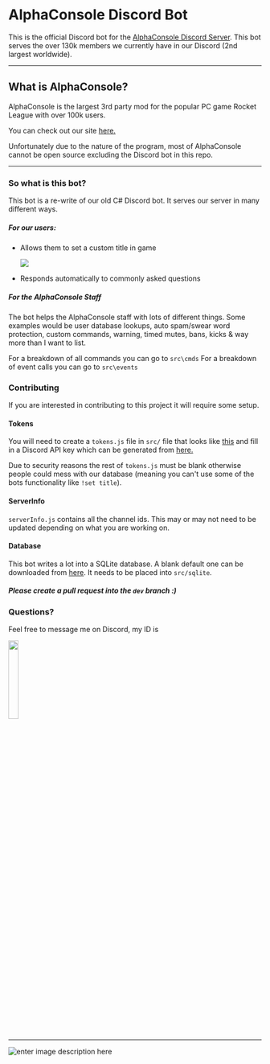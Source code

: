 AlphaConsole Discord Bot
===================


This is the official Discord bot for the [AlphaConsole Discord Server](https://discordapp.com/invite/alphaconsole). 
This bot serves the over 130k members we currently have in our Discord (2nd largest  worldwide).

----------


What is AlphaConsole?
-------------
AlphaConsole is the largest 3rd party mod for the popular PC game Rocket League with over 100k users.

You can check out our site [here.](http://www.alphaconsole.net)

Unfortunately due to the nature of the program, most of AlphaConsole cannot be open source excluding the Discord bot in this repo.


----------
### So what is this bot?

This bot is a re-write of our old C# Discord bot. It serves our server in many different ways. 

##### For our users:

 - Allows them to set a custom title in game
 
   ![](https://cdn.discordapp.com/attachments/328236864534216704/381109222563250176/EveryTitleColor.gif)
 - Responds automatically to commonly asked questions

##### For the AlphaConsole Staff
The bot helps the AlphaConsole staff with lots of different things. 
Some examples would be user database lookups, auto spam/swear word protection, custom  commands, warning, timed mutes, bans, kicks & way more than I want to list.

For a breakdown of all commands you can go to `src\cmds` 
For a breakdown of event calls you can go to `src\events`

### Contributing 

If you are interested in contributing to this project it will require some setup. 

#### Tokens
You will need to create a `tokens.js` file in `src/` file that looks like [this](https://gist.github.com/HaydenMeloche/88ff8b1687a13633d2c0de87c0caea73) and fill in a Discord API key which can be generated from [here.](https://discordapp.com/developers/applications/me)

Due to security reasons the rest of `tokens.js` must be blank otherwise people could mess with our database (meaning you can't use some of the bots functionality like `!set title`).

#### ServerInfo

`serverInfo.js` contains all the channel ids. This may or may not need to be updated depending on what you are working on.

#### Database

This bot writes a lot into a SQLite database. A blank default one can be downloaded from [here](https://cdn.discordapp.com/attachments/286658762113155073/399640885710815233/Bot.db). It needs to be placed into `src/sqlite`.


##### Please create a pull request into the `dev` branch :)


### Questions?

Feel free to message me on Discord, my ID is

<img src="https://i.imgur.com/gPrtZaA.png" width="20%">

----------

![enter image description here](https://pbs.twimg.com/profile_banners/882574441494065152/1510692080/1500x500)
